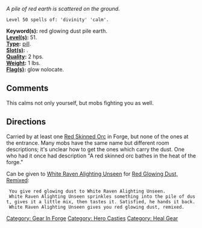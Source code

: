 *A pile of red earth is scattered on the ground.*

`Level 50 spells of: 'divinity' 'calm'.`

**Keyword(s):** red glowing dust pile earth.  
**[Level(s)](Object_Level.md "wikilink"):** 51.  
**[Type](:Category:_Object_Types.md "wikilink"):**
[pill](:Category:_Pill.md "wikilink").  
**[Slot(s)](Object_Slots.md "wikilink"):** .  
**[Quality](Object_Quality.md "wikilink"):** 2 hps.  
**[Weight](Object_Weight.md "wikilink"):** 1 lbs.  
**[Flag(s)](:Category:_Object_Flags.md "wikilink"):** glow nolocate.  

## Comments

This calms not only yourself, but mobs fighting you as well.

## Directions

Carried by at least one [Red Skinned Orc](Red_Skinned_Orc "wikilink") in
Forge, but none of the ones at the entrance. Many mobs have the same
name but different room descriptions; it's unclear how to get the ones
which carry the dust. One who had it once had description "A red skinned
orc bathes in the heat of the forge."

Can be given to [White Raven Alighting
Unseen](White_Raven_Alighting_Unseen "wikilink") for [Red Glowing Dust,
Remixed](Red_Glowing_Dust,_Remixed "wikilink"):

` You give red glowing dust to White Raven Alighting Unseen.`  
` White Raven Alighting Unseen sprinkles something into the pile of dust, gives it a little mix, then tastes it. Satisfied, he hands it back.`  
` White Raven Alighting Unseen gives you red glowing dust, remixed.`

[Category: Gear In Forge](Category:_Gear_In_Forge "wikilink") [Category:
Hero Casties](Category:_Hero_Casties "wikilink") [Category: Heal
Gear](Category:_Heal_Gear "wikilink")
